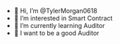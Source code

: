- 👋 Hi, I’m @TylerMorgan0618
- 👀 I’m interested in Smart Contract
- 🌱 I’m currently learning Auditor
- 💞️ I want to be a good Auditor

<!---
TylerMorgan0618/TylerMorgan0618 is a ✨ special ✨ repository because its `README.md` (this file) appears on your GitHub profile.
You can click the Preview link to take a look at your changes.
--->
